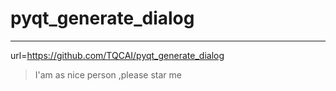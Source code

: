 
# pyqt_generate_dialog

---

url=https://github.com/TQCAI/pyqt_generate_dialog
>I'am as nice person ,please star me
    